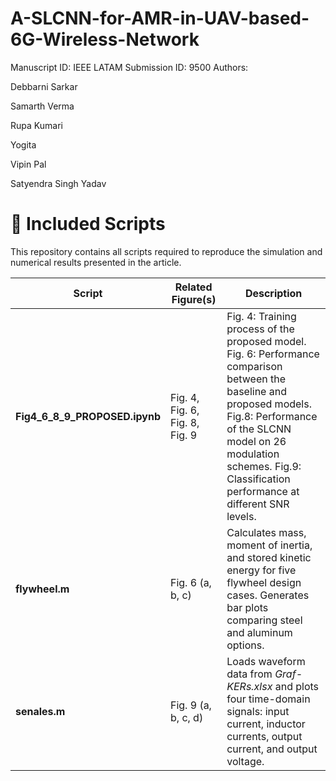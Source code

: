 # A-SLCNN-for-AMR-in-UAV-based-6G-Wireless-Network
Manuscript ID: IEEE LATAM Submission ID: 9500 Authors:

Debbarni Sarkar 

Samarth Verma 

Rupa Kumari 

Yogita

Vipin Pal

Satyendra Singh Yadav

# 📁 Included Scripts

This repository contains all scripts required to reproduce the simulation and numerical results presented in the article.

| Script | Related Figure(s) | Description |
|--------|-------------------|-------------|
| **Fig4_6_8_9_PROPOSED.ipynb** | Fig. 4, Fig. 6, Fig. 8, Fig. 9 | Fig. 4: Training process of the proposed model. Fig. 6: Performance comparison between the baseline and proposed models. Fig.8: Performance of the SLCNN model on 26 modulation schemes. Fig.9: Classification performance at different SNR levels. |
| **flywheel.m** | Fig. 6 (a, b, c) | Calculates mass, moment of inertia, and stored kinetic energy for five flywheel design cases. Generates bar plots comparing steel and aluminum options. |
| **senales.m** | Fig. 9 (a, b, c, d) | Loads waveform data from *Graf-KERs.xlsx* and plots four time-domain signals: input current, inductor currents, output current, and output voltage. |
